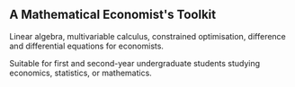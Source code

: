 ## A Mathematical Economist's Toolkit

Linear algebra, multivariable calculus, constrained optimisation, difference and differential equations for economists.

Suitable for first and second-year undergraduate students studying economics, statistics, or mathematics.

